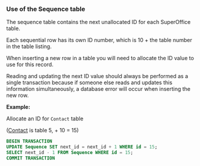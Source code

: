 <!-- markdownlint-disable-file MD041 -->
### Use of the Sequence table

The sequence table contains the next unallocated ID for each SuperOffice table.

Each sequential row has its own ID number, which is 10 + the table number in the table listing.

When inserting a new row in a table you will need to allocate the ID value to use for this record.

Reading and updating the next ID value should always be performed as a single transaction because if someone else reads and updates this information simultaneously, a database error will occur when inserting the new row.

**Example:**

Allocate an ID for `Contact` table

([Contact][1] is table 5, + 10 = 15)

```SQL
BEGIN TRANSACTION
UPDATE Sequence SET next_id = next_id + 1 WHERE id = 15;
SELECT next_id - 1 FROM Sequence WHERE id = 15;
COMMIT TRANSACTION
```

<!-- Referenced links -->
[1]: ../contact.md
